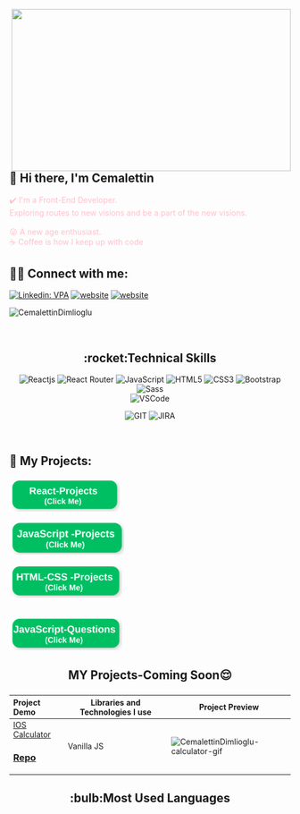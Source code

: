 <img src="https://media.giphy.com/media/qgQUggAC3Pfv687qPC/giphy.gif" align="right" width="500" height="290"></br>

## :wave: Hi there, I'm Cemalettin

<font color="pink"> ✔️ I'm a Front-End Developer. </font>
</br>
<font color="pink"> Exploring routes to new visions and be a part of the new visions. </font>  
</br>
<font color="pink"> 😜 A new age enthusiast. </font>
</br>
<font color="pink"> ☕ Coffee is how I keep up with code</font>

## :man::woman: Connect with me:

[![Linkedin: VPA](https://img.shields.io/badge/linkedin-%230077B5.svg?&style=for-the-badge&logo=linkedin&logoColor=white)](https://www.linkedin.com/in/cemalettin-dimlioglu/)
[![website](https://img.shields.io/badge/gmail-f1f2f6.svg?&style=for-the-badge&logo=gmail&logoColor=red)](mailto:cemaldim@gmail.com)
[![website](https://img.shields.io/badge/%20-medium-black?&style=for-the-badge&logoColor=white)](https://medium.com/)


<p align="left"> <img src="https://komarev.com/ghpvc/?username=CemalettinDimlioglu" alt="CemalettinDimlioglu"/></p>
</br>

<h2 align="center">:rocket:Technical Skills</h2>
<div align="center">
<img
        src="https://img.shields.io/badge/React-20232A?style=for-the-badge&logo=react&logoColor=61DAFB"
        alt="Reactjs"
      />
<img
        src="https://img.shields.io/badge/React_Router-CA4245?style=for-the-badge&logo=react-router&logoColor=white"
        alt="React Router"
      />
<img
        src="https://img.shields.io/badge/JavaScript-323330?style=for-the-badge&logo=javascript&logoColor=F7DF1E"
        alt="JavaScript"
      />
<img
        src="https://img.shields.io/badge/HTML5-E34F26?style=for-the-badge&logo=html5&logoColor=white"
        alt="HTML5"
      />
<img
        src="https://img.shields.io/badge/CSS3-1572B6?style=for-the-badge&logo=css3&logoColor=white"
        alt="CSS3"
      />
<img
        src="https://img.shields.io/badge/Bootstrap-563D7C?style=for-the-badge&logo=bootstrap&logoColor=white"
        alt="Bootstrap"
      />
<img
        src="https://img.shields.io/badge/Sass-CC6699?style=for-the-badge&logo=sass&logoColor=white"
        alt="Sass"
      />
</br>
<img
     src="https://img.shields.io/badge/Visual_Studio_Code-0078D4?style=for-the-badge&logo=visual%20studio%20code&logoColor=white"
     alt="VSCode"
     />
</br>
 
<img
      src="https://img.shields.io/badge/GIT-E44C30?style=for-the-badge&logo=git&logoColor=white"
      alt="GIT"
      />
<img
      src="https://img.shields.io/badge/Jira-0052CC?style=for-the-badge&logo=Jira&logoColor=white"
      alt="JIRA"
      />
</div>
</br>

<!--<div  align="center"> <img src="https://raw.githubusercontent.com/scriptex/github-contributions-snake/snake/github-contribution-grid-snake.svg" /></div>-->


## :star2: My Projects:


<a href="https://github.com/CemalettinDimlioglu/React-Projects" target="_blank" style="text-decoration: none;margin-right:"><img src="./img/react.png" style="height:60px; width: fit-content;" ></a>

<a href="https://github.com/CemalettinDimlioglu/JavaScript-Projects" target="_blank" style="text-decoration: none;margin-right: 25px;"><img src="./img/jp.png" style="height:60px; width: fit-content;" ></a>

<a href="https://github.com/CemalettinDimlioglu/HTML-Css-Projects" target="_blank" style="text-decoration: none;margin-right: 25px;"><img src="./img/html.png" style="height:60px; width: fit-content;" ></a>
</br></br>

<a href="https://github.com/CemalettinDimlioglu/JavaScript-Questions" target="_blank" style="text-decoration: none;margin-right: 25px;"><img src="./img/jq.png" style="height:60px; width: fit-content;" ></a>
</br>

<h2 align="center">MY Projects-Coming Soon😌</h2>

###

| Project Demo                                                                                                                                                 | Libraries and Technologies I use | Project Preview                                                                                                                               |
| :----------------------------------------------------------------------------------------------------------------------------------------------------------- | -------------------------------- | --------------------------------------------------------------------------------------------------------------------------------------------- |
| [IOS Calculator](https://github.com/CemalettinDimlioglu/calculator) <h3>[Repo](https://github.com/CemalettinDimlioglu/calculator/edit/master/README.md)</h3> | Vanilla JS                       | ![CemalettinDimlioglu-calculator-gif](https://user-images.githubusercontent.com/118989157/232162541-5e73cb93-7f86-454e-a41b-2d2af2222bb0.gif) |

<h2 align="center">:bulb:Most Used Languages</h2>
<div  align="center">
<br/>
   
   
   
   
   
<img
     src="https://github-readme-stats.vercel.app/api?username=CemalettinDimlioglu&theme=blue-green"
     alt=""
     /> </br></br></br>
<img
     src="https://github-readme-stats.vercel.app/api/top-langs/?username=CemalettinDimlioglu&theme=blue-green"
     alt=""
     /> <br/>
</div>
